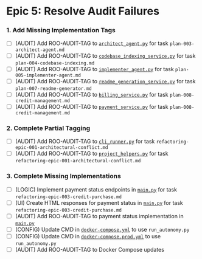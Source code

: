 # Epic 5: Resolve Audit Failures

### 1. Add Missing Implementation Tags
- [ ] (AUDIT) Add ROO-AUDIT-TAG to [`architect_agent.py`](ai_dev_bot_platform/app/agents/architect_agent.py) for task `plan-003-architect-agent.md`
- [ ] (AUDIT) Add ROO-AUDIT-TAG to [`codebase_indexing_service.py`](ai_dev_bot_platform/app/services/codebase_indexing_service.py) for task `plan-004-codebase-indexing.md`
- [ ] (AUDIT) Add ROO-AUDIT-TAG to [`implementer_agent.py`](ai_dev_bot_platform/app/agents/implementer_agent.py) for task `plan-005-implementer-agent.md`
- [ ] (AUDIT) Add ROO-AUDIT-TAG to [`readme_generation_service.py`](ai_dev_bot_platform/app/services/readme_generation_service.py) for task `plan-007-readme-generator.md`
- [ ] (AUDIT) Add ROO-AUDIT-TAG to [`billing_service.py`](ai_dev_bot_platform/app/services/billing_service.py) for task `plan-008-credit-management.md`
- [ ] (AUDIT) Add ROO-AUDIT-TAG to [`payment_service.py`](ai_dev_bot_platform/app/services/payment_service.py) for task `plan-008-credit-management.md`

### 2. Complete Partial Tagging
- [ ] (AUDIT) Add ROO-AUDIT-TAG to [`cli_runner.py`](ai_dev_bot_platform/cli_runner.py) for task `refactoring-epic-001-architectural-conflict.md`
- [ ] (AUDIT) Add ROO-AUDIT-TAG to [`project_helpers.py`](ai_dev_bot_platform/app/services/project_helpers.py) for task `refactoring-epic-001-architectural-conflict.md`

### 3. Complete Missing Implementations
- [ ] (LOGIC) Implement payment status endpoints in [`main.py`](ai_dev_bot_platform/main.py) for task `refactoring-epic-003-credit-purchase.md`
- [ ] (UI) Create HTML responses for payment status in [`main.py`](ai_dev_bot_platform/main.py) for task `refactoring-epic-003-credit-purchase.md`
- [ ] (AUDIT) Add ROO-AUDIT-TAG to payment status implementation in [`main.py`](ai_dev_bot_platform/main.py)
- [ ] (CONFIG) Update CMD in [`docker-compose.yml`](ai_dev_bot_platform/docker-compose.yml) to use `run_autonomy.py`
- [ ] (CONFIG) Update CMD in [`docker-compose.prod.yml`](deploy/docker/docker-compose.prod.yml) to use `run_autonomy.py`
- [ ] (AUDIT) Add ROO-AUDIT-TAG to Docker Compose updates